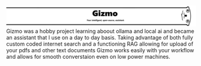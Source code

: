 ![Hi, i'm Gizmo.](/images/gizmorbg.png)
Gizmo was a hobby project learning aboout ollama and local ai and became an assistant that I use on a day to day basis. Taking advantage of both fully custom coded internet search and a functioning RAG allowing for upload of your pdfs and other text documents Gizmo works easily with your workflow and allows for smooth converstaion even on low power machines.